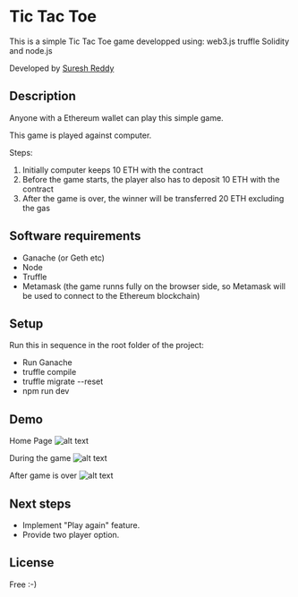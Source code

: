# Tic Tac Toe	

This is a simple Tic Tac Toe game developped using: web3.js truffle Solidity and node.js

Developed by [Suresh Reddy](https://www.linkedin.com/in/suresh-reddy-7545842b/)

## Description
Anyone with a Ethereum wallet can play this simple game. 

This game is played against computer. 

Steps:
1. Initially computer keeps 10 ETH with the contract
2. Before the game starts, the player also has to deposit 10 ETH with the contract
3. After the game is over, the winner will be transferred 20 ETH excluding the gas

## Software requirements
- Ganache (or Geth etc)
- Node 
- Truffle
- Metamask (the game runns fully on the browser side, so Metamask will be used to connect to the Ethereum blockchain)

## Setup
Run this in sequence in the root folder of the project:
- Run Ganache
- truffle compile
- truffle migrate --reset
- npm run dev

## Demo

Home Page
![alt text](images/Home.png "Before the game starts")

During the game 
![alt text](images/PlayerMetamask.png "")

After game is over
![alt text](images/PlayerProfile.png "")

## Next steps
- Implement "Play again" feature. 
- Provide two player option. 

License
-------------
Free :-)

